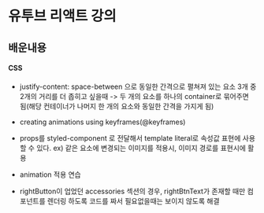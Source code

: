 # 유투브 리액트 강의

## 배운내용

#### CSS

- justify-content: space-between 으로 동일한 간격으로 펼쳐져 있는 요소 3개 중 2개의 거리를 더 좁히고 싶을때 -> 두 개의 요소를 하나의
  container로 묶어주면 됨(해당 컨테이너가 나머지 한 개의 요소와 동일한 간격을 가지게 됨)

- creating animations using keyframes(@keyframes)

- props를 styled-component 로 전달해서 template literal로 속성값 표현에 사용할 수 있다.
  ex) 같은 요소에 변경되는 이미지를 적용시, 이미지 경로를 표현시에 활용

- animation 적용 연습

- rightButton이 업었던 accessories 섹션의 경우, rightBtnText가 존재할 때만 컴포넌트를 렌더링 하도록 코드를 짜서 필요없을때는
  보이지 않도록 해결
